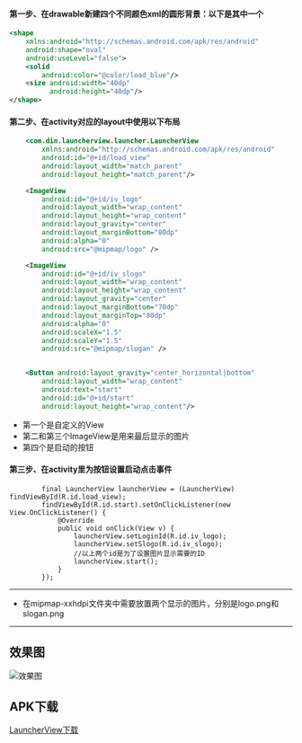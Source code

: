 

#### 第一步、在drawable新建四个不同颜色xml的圆形背景：以下是其中一个

```Xml
<shape
    xmlns:android="http://schemas.android.com/apk/res/android"
    android:shape="oval"
    android:useLevel="false">
    <solid
        android:color="@color/load_blue"/>
    <size android:width="40dp"
          android:height="40dp"/>
</shape>
```

#### 第二步、在activity对应的layout中使用以下布局

```Xml
    <com.din.launcherview.launcher.LauncherView
        xmlns:android="http://schemas.android.com/apk/res/android"
        android:id="@+id/load_view"
        android:layout_width="match_parent"
        android:layout_height="match_parent"/>

    <ImageView
        android:id="@+id/iv_logo"
        android:layout_width="wrap_content"
        android:layout_height="wrap_content"
        android:layout_gravity="center"
        android:layout_marginBottom="80dp"
        android:alpha="0"
        android:src="@mipmap/logo" />

    <ImageView
        android:id="@+id/iv_slogo"
        android:layout_width="wrap_content"
        android:layout_height="wrap_content"
        android:layout_gravity="center"
        android:layout_marginBottom="70dp"
        android:layout_marginTop="80dp"
        android:alpha="0"
        android:scaleX="1.5"
        android:scaleY="1.5"
        android:src="@mipmap/slogan" />


    <Button android:layout_gravity="center_horizontal|bottom"
        android:layout_width="wrap_content"
        android:text="start"
        android:id="@+id/start"
        android:layout_height="wrap_content"/>
```

* 第一个是自定义的View
* 第二和第三个ImageView是用来最后显示的图片
* 第四个是启动的按钮

#### 第三步、在activity里为按钮设置启动点击事件

```
		final LauncherView launcherView = (LauncherView) 					findViewById(R.id.load_view);
        findViewById(R.id.start).setOnClickListener(new 					View.OnClickListener() {
            @Override
            public void onClick(View v) {
                launcherView.setLoginId(R.id.iv_logo);
                launcherView.setSlogo(R.id.iv_slogo);
                //以上两个id是为了设置图片显示需要的ID
                launcherView.start();
            }
        });
```



---



* 在mipmap-xxhdpi文件夹中需要放置两个显示的图片，分别是logo.png和slogan.png



----



## 效果图

![效果图](https://github.com/freedomeden/LauncherView/blob/master/picture/photo.gif?raw=true)







## APK下载

[LauncherView下载](https://raw.githubusercontent.com/freedomeden/LauncherView/master/app/apk/app-debug.apk)
